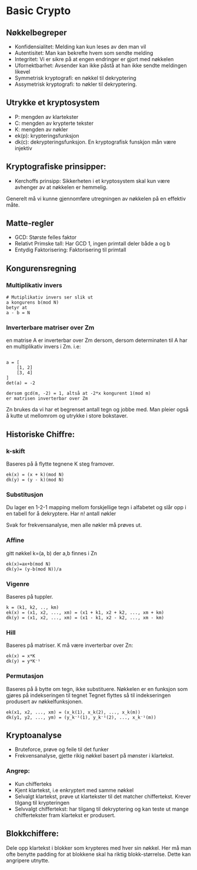 # Basic Crypto
## Nøkkelbegreper
* Konfidensialitet: Melding kan kun leses av den man vil
* Autentisitet: Man kan bekrefte hvem som sendte melding
* Integritet: Vi er sikre på at engen endringer er gjort med nøkkelen
* Ufornektbarhet: Avsender kan ikke påstå at han ikke sendte meldingen
likevel
* Symmetrisk kryptografi: en nøkkel til dekryptering
* Assymetrisk kryptografi: to nøkler til dekryptering.
## Utrykke et kryptosystem
* P: mengden av klartekster
* C: mengden av krypterte tekster
* K: mengden av nøkler
* ek(p): krypteringsfunksjon
* dk(c): dekrypteringsfunksjon.
En kryptografisk funskjon mån være injektiv
## Kryptografiske prinsipper:
- Kerchoffs prinsipp: Sikkerheten i et kryptosystem skal kun være avhenger av at nøkkelen
er hemmelig.

Generelt må vi kunne gjennomføre utregningen av nøkkelen
på en effektiv måte.

## Matte-regler
* GCD: Største felles faktor
* Relativt Primske tall: Har GCD 1, ingen primtall deler både a og b
* Entydig Faktorisering: Faktorisering til primtall

## Kongurensregning
### Multiplikativ invers 
```
# Mutiplikativ invers ser slik ut
a kongurens b(mod N)
betyr at
a - b = N
```
### Inverterbare matriser over Zm
en matrise A er inverterbar over Zm dersom, 
dersom determinaten til A har en multiplikativ invers
i Zm. i.e:
```

a = [
    [1, 2]
    [3, 4]
]
det(a) = -2

dersom gcd(m, -2) = 1, altså at -2*x kongurent 1(mod m)
er matrisen inverterbar over Zm

```
Zn brukes da vi har et begrenset antall tegn og jobbe med.
Man pleier også å kutte ut mellomrom og utrykke i store bokstaver.

## Historiske Chiffre:

### k-skift
Baseres på å flytte tegnene K steg framover.
```
ek(x) = (x + k)(mod N)
dk(y) = (y - k)(mod N)

```
### Substitusjon
Du lager en 1-2-1 mapping mellom forskjellige tegn i alfabetet
og slår opp i en tabell for å dekryptere. Har n! antall nøkler

Svak for frekvensanalyse, men alle nøkler må prøves ut.
### Affine
gitt nøkkel k=(a, b) der a,b finnes i Zn

```
ek(x)=ax+b(mod N)
dk(y)= (y-b(mod N))/a
```
### Vigenre
Baseres på tuppler.
```
k = (k1, k2, .., km)
ek(x) = (x1, x2, ..., xm) = (x1 + k1, x2 + k2, ..., xm + km)
dk(y) = (x1, x2, ..., xm) = (x1 - k1, x2 - k2, ..., xm - km)
```
### Hill
Baseres på matriser. K må være inverterbar over Zn:
```
ek(x) = x*K
dk(y) = y*K⁻¹
```
### Permutasjon
Baseres på å bytte om tegn, ikke substituere.
Nøkkelen er en funksjon som gjøres på indekseringen til tegnet
Tegnet flyttes så til indekseringen produsert av nøkkelfunksjonen.
```
ek(x1, x2, ..., xm) = (x_k(1), x_k(2), ..., x_k(m))
dk(y1, y2, ..., ym) = (y_k⁻¹(1), y_k⁻¹(2), ..., x_k⁻¹(m))
```
## Kryptoanalyse
* Bruteforce, prøve og feile til det funker
* Frekvensanalyse, gjette rikig nøkkel basert på mønster
i klartekst.
### Angrep:
* Kun chifferteks
* Kjent klartekst, i.e enkryptert med samme nøkkel
* Selvalgt klartekst, prøve ut klartekster til det matcher
chiffertekst. Krever tilgang til krypteringen
* Selvvalgt chiffertekst: har tilgang til dekryptering
og kan teste ut mange chiffertekster fram klartekst er
produsert.

## Blokkchiffere:
Dele opp klartekst i blokker som 
krypteres med hver sin nøkkel.
Her må man ofte benytte padding for at blokkene skal ha
riktig blokk-størrelse. Dette kan angripere utnytte.
 
